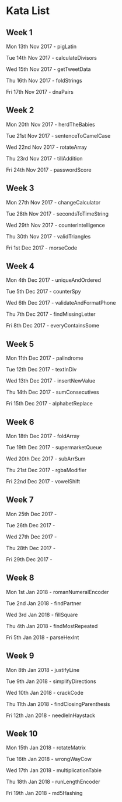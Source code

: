 # Kata List

## Week 1

Mon 13th Nov 2017 - pigLatin

Tue 14th Nov 2017 - calculateDivisors

Wed 15th Nov 2017 - getTweetData

Thu 16th Nov 2017 - foldStrings

Fri 17th Nov 2017 - dnaPairs


## Week 2

Mon 20th Nov 2017 - herdTheBabies

Tue 21st Nov 2017 - sentenceToCamelCase

Wed 22nd Nov 2017 - rotateArray

Thu 23rd Nov 2017 - tillAddition

Fri 24th Nov 2017 - passwordScore


## Week 3

Mon 27th Nov 2017 - changeCalculator

Tue 28th Nov 2017 - secondsToTimeString

Wed 29th Nov 2017 - counterIntelligence

Thu 30th Nov 2017 - validTriangles

Fri 1st Dec 2017 - morseCode


## Week 4

Mon 4th Dec 2017 - uniqueAndOrdered

Tue 5th Dec 2017 - counterSpy

Wed 6th Dec 2017 - validateAndFormatPhone

Thu 7th Dec 2017 - findMissingLetter

Fri 8th Dec 2017 - everyContainsSome


## Week 5

Mon 11th Dec 2017 - palindrome

Tue 12th Dec 2017 - textInDiv

Wed 13th Dec 2017 - insertNewValue

Thu 14th Dec 2017 - sumConsecutives

Fri 15th Dec 2017 - alphabetReplace


## Week 6

Mon 18th Dec 2017 - foldArray

Tue 19th Dec 2017 - supermarketQueue

Wed 20th Dec 2017 - subArrSum

Thu 21st Dec 2017 - rgbaModifier

Fri 22nd Dec 2017 - vowelShift


## Week 7

Mon 25th Dec 2017 - 

Tue 26th Dec 2017 - 

Wed 27th Dec 2017 - 

Thu 28th Dec 2017 - 

Fri 29th Dec 2017 - 


## Week 8

Mon 1st Jan 2018 - romanNumeralEncoder

Tue 2nd Jan 2018 - findPartner

Wed 3rd Jan 2018 - fillSquare

Thu 4th Jan 2018 - findMostRepeated

Fri 5th Jan 2018 - parseHexInt


## Week 9

Mon 8th Jan 2018 - justifyLine

Tue 9th Jan 2018 - simplifyDirections

Wed 10th Jan 2018 - crackCode

Thu 11th Jan 2018 - findClosingParenthesis

Fri 12th Jan 2018 - needleInHaystack


## Week 10

Mon 15th Jan 2018 - rotateMatrix

Tue 16th Jan 2018 - wrongWayCow

Wed 17th Jan 2018 - multiplicationTable

Thu 18th Jan 2018 - runLengthEncoder

Fri 19th Jan 2018 - md5Hashing


